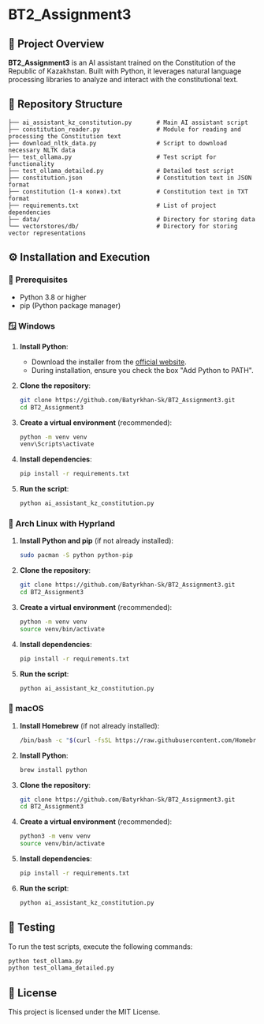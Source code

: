 # BT2\_Assignment3

## 📘 Project Overview

**BT2\_Assignment3** is an AI assistant trained on the Constitution of the Republic of Kazakhstan. Built with Python, it leverages natural language processing libraries to analyze and interact with the constitutional text.

## 📁 Repository Structure

```plaintext
├── ai_assistant_kz_constitution.py       # Main AI assistant script
├── constitution_reader.py                # Module for reading and processing the Constitution text
├── download_nltk_data.py                 # Script to download necessary NLTK data
├── test_ollama.py                        # Test script for functionality
├── test_ollama_detailed.py               # Detailed test script
├── constitution.json                     # Constitution text in JSON format
├── constitution (1-я копия).txt          # Constitution text in TXT format
├── requirements.txt                      # List of project dependencies
├── data/                                 # Directory for storing data
└── vectorstores/db/                      # Directory for storing vector representations
```



## ⚙️ Installation and Execution

### 🔧 Prerequisites

* Python 3.8 or higher
* pip (Python package manager)




### 🪟 Windows

1. **Install Python**:

   * Download the installer from the [official website](https://www.python.org/downloads/windows/).
   * During installation, ensure you check the box "Add Python to PATH".

2. **Clone the repository**:

   ```bash
   git clone https://github.com/Batyrkhan-Sk/BT2_Assignment3.git
   cd BT2_Assignment3
   ```



3. **Create a virtual environment** (recommended):

   ```bash
   python -m venv venv
   venv\Scripts\activate
   ```



4. **Install dependencies**:

   ```bash
   pip install -r requirements.txt
   ```



5. **Run the script**:

   ```bash
   python ai_assistant_kz_constitution.py
   ```





### 🐧 Arch Linux with Hyprland

1. **Install Python and pip** (if not already installed):

   ```bash
   sudo pacman -S python python-pip
   ```



2. **Clone the repository**:

   ```bash
   git clone https://github.com/Batyrkhan-Sk/BT2_Assignment3.git
   cd BT2_Assignment3
   ```


3. **Create a virtual environment** (recommended):

   ```bash
   python -m venv venv
   source venv/bin/activate
   ```


4. **Install dependencies**:

   ```bash
   pip install -r requirements.txt
   ```


5. **Run the script**:

   ```bash
   python ai_assistant_kz_constitution.py
   ```




### 🍎 macOS

1. **Install Homebrew** (if not already installed):

   ```bash
   /bin/bash -c "$(curl -fsSL https://raw.githubusercontent.com/Homebrew/install/HEAD/install.sh)"
   ```



2. **Install Python**:

   ```bash
   brew install python
   ```



3. **Clone the repository**:

   ```bash
   git clone https://github.com/Batyrkhan-Sk/BT2_Assignment3.git
   cd BT2_Assignment3
   ```



4. **Create a virtual environment** (recommended):

   ```bash
   python3 -m venv venv
   source venv/bin/activate
   ```

5. **Install dependencies**:

   ```bash
   pip install -r requirements.txt
   ```



6. **Run the script**:

   ```bash
   python ai_assistant_kz_constitution.py
   ```



## 🧪 Testing

To run the test scripts, execute the following commands:

```bash
python test_ollama.py
python test_ollama_detailed.py
```



## 📄 License

This project is licensed under the MIT License.
